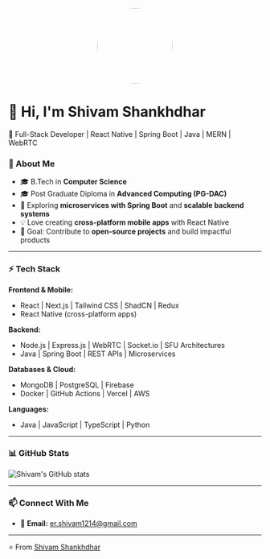 <p align="center">
  <img src="https://github.com/shivamShankhdhar.png" width="150" style="border-radius: 50%" />
</p>

# 👋 Hi, I'm Shivam Shankhdhar  

🚀 Full-Stack Developer | React Native | Spring Boot | Java | MERN | WebRTC  

### 🌟 About Me
- 🎓 B.Tech in **Computer Science**  
- 🎓 Post Graduate Diploma in **Advanced Computing (PG-DAC)**  
- 🌱 Exploring **microservices with Spring Boot** and **scalable backend systems**  
- 💡 Love creating **cross-platform mobile apps** with React Native  
- 🎯 Goal: Contribute to **open-source projects** and build impactful products  

---

### ⚡ Tech Stack

**Frontend & Mobile:**  
- React | Next.js | Tailwind CSS | ShadCN | Redux  
- React Native (cross-platform apps)  

**Backend:**  
- Node.js | Express.js | WebRTC | Socket.io | SFU Architectures  
- Java | Spring Boot | REST APIs | Microservices  

**Databases & Cloud:**  
- MongoDB | PostgreSQL | Firebase  
- Docker | GitHub Actions | Vercel | AWS  

**Languages:**  
- Java | JavaScript | TypeScript | Python  

---

### 📊 GitHub Stats
![Shivam's GitHub stats](https://github-readme-stats.vercel.app/api?username=shivamShankhdhar&show_icons=true&theme=radical)  

---

### 📫 Connect With Me
- 📧 **Email:** er.shivam1214@gmail.com  

---

⭐️ From [Shivam Shankhdhar](https://github.com/shivamShankhdhar)
